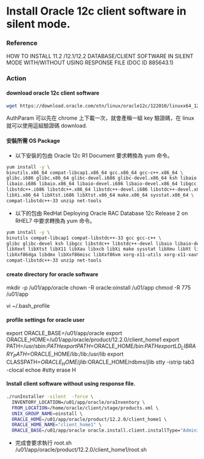 # Install Oracle 12c client software in silent mode.

### Reference     
HOW TO INSTALL 11.2 /12.1/12.2 DATABASE/CLIENT SOFTWARE IN SILENT MODE WITH/WITHOUT USING RESPONSE FILE (DOC ID 885643.1)


### Action


#### download oracle 12c client software    
```bash
wget https://download.oracle.com/otn/linux/oracle12c/122010/linuxx64_12201_client.zip?AuthParam=155676238xxxxxxxxxxxx34fd758d
```

AuthParam 可以先在 chrome 上下載一次，就會產稱一組 key 驗證碼，在 linux 就可以使用這組驗證碼 download.


#### 安裝所需 OS Package      

* 以下安裝的包由 Oracle 12c R1 Document 要求轉換為 yum 命令。
```bash
yum install -y \
binutils.x86_64 compat-libcap1.x86_64 gcc.x86_64 gcc-c++.x86_64 \
glibc.i686 glibc.x86_64 glibc-devel.i686 glibc-devel.x86_64 ksh libaio.x86_64 libaio.i686 \
libaio.i686 libaio.x86_64 libaio-devel.i686 libaio-devel.x86_64 libgcc.i686 libgcc.x86_64 \
libstdc++.i686 libstdc++.x86_64 libstdc++-devel.i686 libstdc++-devel.x86_64 libXi.i686 \
libXi.x86_64 libXtst.i686 libXtst.x86_64 make.x86_64 sysstat.x86_64 \
compat-libstdc++-33 unzip net-tools
```

* 以下的包由 RedHat Deploying Oracle RAC Database 12c Release 2 on RHEL7 中要求轉換為 yum 命令。    
```bash
yum install -y \
binutils compat-libcap1 compat-libstdc++-33 gcc gcc-c++ \
glibc glibc-devel ksh libgcc libstdc++ libstdc++-devel libaio libaio-devel \
libXext libXtst libX11 libXau libxcb libXi make sysstat libXmu libXt libXv \
libXxf86dga libdmx libXxf86misc libXxf86vm xorg-x11-utils xorg-x11-xauth nfs-utils smartmontools \
compat-libstdc++-33 unzip net-tools
```

#### create directory for oracle software

 mkdir -p /u01/app/oracle
 chown -R oracle:oinstall /u01/app
 chmod -R 775 /u01/app

vi ~/.bash_profile


#### profile settings for oracle user
export ORACLE_BASE=/u01/app/oracle
export ORACLE_HOME=/u01/app/oracle/product/12.2.0/client_home1
export PATH=/usr/sbin:$PATH
export PATH=$ORACLE_HOME/bin:$PATH
export LD_LIBRARY_PATH=$ORACLE_HOME/lib:/lib:/usr/lib
export CLASSPATH=$ORACLE_HOME/jlib:$ORACLE_HOME/rdbms/jlib
stty -istrip tab3 -clocal echoe
#stty erase H



#### Install client software without using response file.    
```bash
./runInstaller -silent  -force \
  INVENTORY_LOCATION=/u01/app/oracle/oraInventory \    
  FROM_LOCATION=/home/oracle/client/stage/products.xml \    
  UNIX_GROUP_NAME=oinstall \    
  ORACLE_HOME=/u01/app/oracle/product/12.2.0/client_home1 \    
  ORACLE_HOME_NAME="client_home1" \    
  ORACLE_BASE=/u01/app/oracle oracle.install.client.installType="Administrator"
```

* 完成會要求執行 root.sh    
    /u01/app/oracle/product/12.2.0/client_home1/root.sh
